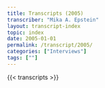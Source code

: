 ```yaml
---
title: Transcripts (2005)
transcriber: "Mika A. Epstein"
layout: transcript-index
topic: index
date: 2005-01-01
permalink: /transcript/2005/
categories: ["Interviews"]
tags: [""]
---
```


{{< transcripts >}}
